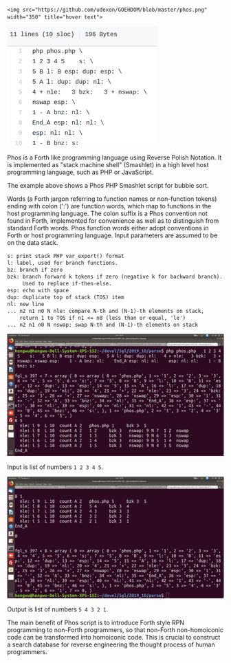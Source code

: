 `<img src="https://github.com/udexon/GOEHDOM/blob/master/phos.png" width="350" title="hover text">`

<img src="https://github.com/udexon/GOEHDOM/blob/master/Sort/sort_phos.png" width="350" title="hover text">

Phos is a Forth like programming language using Reverse Polish Notation. It is implemented as "stack machine shell" (Smashlet) in a high level host programming language, such as PHP or JavaScript.

The example above shows a Phos PHP Smashlet script for bubble sort. 

Words (a Forth jargon referring to function names or non-function tokens) ending with colon (':') are function words, which map to functions in the host programming language. The colon suffix is a Phos convention not found in Forth, implemented for convenience as well as to distinguish from standard Forth words. Phos function words either adopt conventions in Forth or host programming language. Input parameters are assumed to be on the data stack.

```
s: print stack PHP var_export() format
l: label, used for branch functions.
bz: branch if zero
bzk: branch forward k tokens if zero (negative k for backward branch). 
     Used to replace if-then-else.
esp: echo with space
dup: duplicate top of stack (TOS) item
nl: new line
... n2 n1 n0 N nle: compare N-th and (N-1)-th elements on stack, 
    return 1 to TOS if n1 <= n0 (less than or equal, 'le')
... n2 n1 n0 N nswap: swap N-th and (N-1)-th elements on stack
```


<img src="https://github.com/udexon/GOEHDOM/blob/master/Sort/Sort_start.png" width="700" title="hover text">

Input is list of numbers `1 2 3 4 5`.

<img src="https://github.com/udexon/GOEHDOM/blob/master/Sort/Sort_end.png" width="700" title="hover text">

Output is list of numbers `5 4 3 2 1`.

The main benefit of Phos script is to introduce Forth style RPN programming to non-Forth programmers, so that non-Forth non-homoiconic code can be transformed into homoiconic code. This is crucial to construct a search database for reverse engineering the thought process of human programmers.
